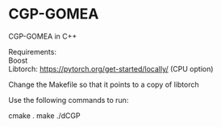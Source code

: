 # CGP-GOMEA
CGP-GOMEA in C++

Requirements:  
Boost  
Libtorch: https://pytorch.org/get-started/locally/ (CPU option)

Change the Makefile so that it points to a copy of libtorch

Use the following commands to run:

cmake .
make
./dCGP